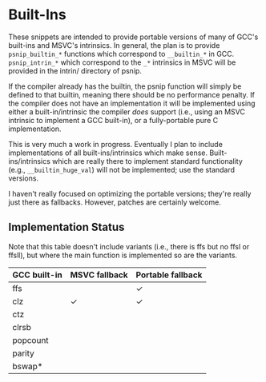 # Built-Ins

These snippets are intended to provide portable versions of many of
GCC's built-ins and MSVC's intrinsics.  In general, the plan is to
provide `psnip_builtin_*` functions which correspond to `__builtin_*`
in GCC.  `psnip_intrin_*` which correspond to the `_*` intrinsics
in MSVC will be provided in the intrin/ directory of psnip.

If the compiler already has the builtin, the psnip function will
simply be defined to that builtin, meaning there should be no
performance penalty.  If the compiler does not have an implementation
it will be implemented using either a built-in/intrinsic the compiler
*does* support (i.e., using an MSVC intrinsic to implement a GCC
built-in), or a fully-portable pure C implementation.

This is very much a work in progress.  Eventually I plan to include
implementations of all built-ins/intrinsics which make sense.
Built-ins/intrinsics which are really there to implement standard
functionality (e.g., `__builtin_huge_val`) will not be implemented;
use the standard versions.

I haven't really focused on optimizing the portable versions;
they're really just there as fallbacks.  However, patches are
certainly welcome.

## Implementation Status

Note that this table doesn't include variants (i.e., there is ffs but
no ffsl or ffsll), but where the main function is implemented so are
the variants.

| GCC built-in | MSVC fallback | Portable fallback |
| ------------ | ------------- | ----------------- |
| ffs          |               | ✓                 |
| clz          | ✓             | ✓                 |
| ctz          |               |                   |
| clrsb        |               |                   |
| popcount     |               |                   |
| parity       |               |                   |
| bswap*       |               |                   |
